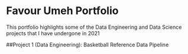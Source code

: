 # Favour Umeh Portfolio
This portfolio highlights some of the Data Engineering and Data Science projects that I have undergone in 2021

##Project 1 (Data Engineering): Basketball Reference Data Pipeline 
